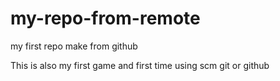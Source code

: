 # my-repo-from-remote
my first repo make from github

This is also my first game
and first time using scm git or github

